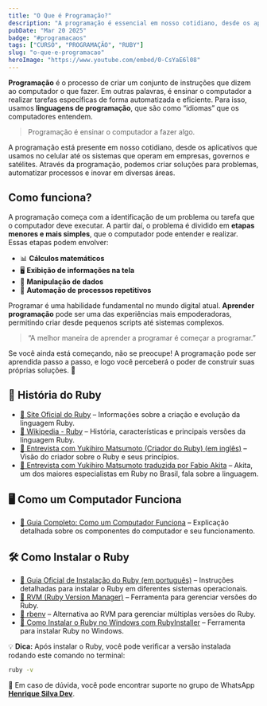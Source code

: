 ```yaml
---
title: "O Que é Programação?"
description: "A programação é essencial em nosso cotidiano, desde os aplicativos que usamos no celular até os sistemas que operam em empresas, governos e até em satélites. Através da programação, podemos criar soluções para problemas, automatizar processos e inovar em diversas áreas."
pubDate: "Mar 20 2025"
badge: "#programacaos"
tags: ["CURSO", "PROGRAMAÇÃO", "RUBY"]
slug: "o-que-e-programacao"
heroImage: "https://www.youtube.com/embed/0-CsYaE6l08"
---
```


**Programação** é o processo de criar um conjunto de instruções que dizem ao computador o que fazer. Em outras palavras, é ensinar o computador a realizar tarefas específicas de forma automatizada e eficiente. Para isso, usamos **linguagens de programação**, que são como “idiomas” que os computadores entendem.

> Programação é ensinar o computador a fazer algo.

A programação está presente em nosso cotidiano, desde os aplicativos que usamos no celular até os sistemas que operam em empresas, governos e satélites. Através da programação, podemos criar soluções para problemas, automatizar processos e inovar em diversas áreas.

## Como funciona?

A programação começa com a identificação de um problema ou tarefa que o computador deve executar. A partir daí, o problema é dividido em **etapas menores e mais simples**, que o computador pode entender e realizar. Essas etapas podem envolver:

- 📊 **Cálculos matemáticos**
- 🖥️ **Exibição de informações na tela**
- 📂 **Manipulação de dados**
- 🔄 **Automação de processos repetitivos**

Programar é uma habilidade fundamental no mundo digital atual. **Aprender programação** pode ser uma das experiências mais empoderadoras, permitindo criar desde pequenos scripts até sistemas complexos.

> “A melhor maneira de aprender a programar é começar a programar.”

Se você ainda está começando, não se preocupe! A programação pode ser aprendida passo a passo, e logo você perceberá o poder de construir suas próprias soluções. 🚀

## 📖 História do Ruby  
- [📜 Site Oficial do Ruby](https://www.ruby-lang.org/pt/about/) – Informações sobre a criação e evolução da linguagem Ruby.  
- [📘 Wikipedia - Ruby](https://pt.wikipedia.org/wiki/Ruby_(linguagem_de_programação)) – História, características e principais versões da linguagem Ruby.  
- [🎤 Entrevista com Yukihiro Matsumoto (Criador do Ruby) (em inglês)](https://www.artima.com/intv/ruby.html) – Visão do criador sobre o Ruby e seus princípios.  
- [🎤 Entrevista com Yukihiro Matsumoto traduzida por Fabio Akita](https://www.akitaonrails.com/2006/10/09/entrevista-com-yukihiro-matsumoto-parte-i) – Akita, um dos maiores especialistas em Ruby no Brasil, fala sobre a linguagem.

## 🖥️ Como um Computador Funciona   
- [🎥 Guia Completo: Como um Computador Funciona](https://www.youtube.com/watch?v=Gg9zvijJHWE) – Explicação detalhada sobre os componentes do computador e seu funcionamento.  

## 🛠️ Como Instalar o Ruby  
- [📌 Guia Oficial de Instalação do Ruby (em português)](https://www.ruby-lang.org/pt/documentation/installation/) – Instruções detalhadas para instalar o Ruby em diferentes sistemas operacionais.  
- [📂 RVM (Ruby Version Manager)](https://rvm.io/) – Ferramenta para gerenciar versões do Ruby.  
- [📂 rbenv](https://github.com/rbenv/rbenv) – Alternativa ao RVM para gerenciar múltiplas versões do Ruby.  
- [📂 Como Instalar o Ruby no Windows com RubyInstaller](https://rubyinstaller.org/) – Ferramenta para instalar Ruby no Windows.    

💡 **Dica:** Após instalar o Ruby, você pode verificar a versão instalada rodando este comando no terminal:  
```sh
ruby -v
````

💬 Em caso de dúvida, você pode encontrar suporte no grupo de WhatsApp [**Henrique Silva Dev**](https://chat.whatsapp.com/CE9apP2Ky7r9ENS6sSShGG).





